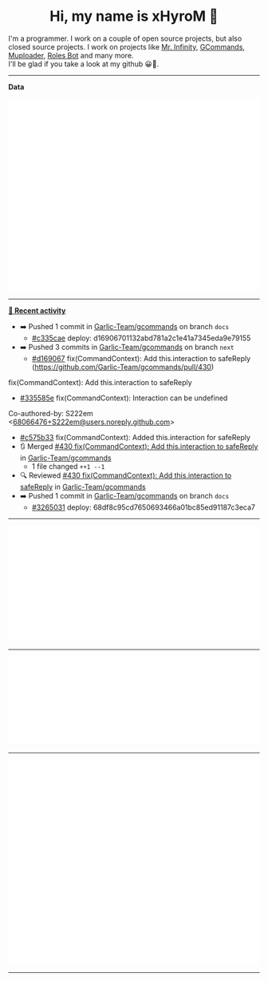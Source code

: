 <p align="center">
    <!-- <img src="https://avatars.githubusercontent.com/u/56601352" width="192" alt="hyro's pfp" /> -->
    <h1 align="center">Hi, my name is xHyroM 👋</h1>
</p>

I'm a programmer. I work on a couple of open source projects, but also closed source projects. I work on projects like [Mr. Infinity](https://discord.com/oauth2/authorize?client_id=720321585625694239&scope=bot%20applications.commands&permissions=8&redirect_uri=https://blobs.gq/imanager&prompt=consent&response_type=code), [GCommands](https://github.com/Garlic-Team/GCommands), [Muploader](https://github.com/xHyroM/Muploder), [Roles Bot](https://github.com/xHyroM/roles-bot) and many more.  
I'll be glad if you take a look at my github 😀👀.

___
**Data**

<img src="https://github.com/xHyroM/xHyroM/blob/master/.cache/base.svg">

___

**[📰 Recent activity](https://github.com/xHyroM)**
* ➡️ Pushed 1 commit in [Garlic-Team/gcommands](https://github.com/Garlic-Team/gcommands) on branch `docs`
  * [#c335cae](https://github.com/Garlic-Team/gcommands/commit/c335cae) deploy: d16906701132abd781a2c1e41a7345eda9e79155
* ➡️ Pushed 3 commits in [Garlic-Team/gcommands](https://github.com/Garlic-Team/gcommands) on branch `next`
  * [#d169067](https://github.com/Garlic-Team/gcommands/commit/d169067) fix(CommandContext): Add this.interaction to safeReply (https://github.com/Garlic-Team/gcommands/pull/430)

fix(CommandContext): Add this.interaction to safeReply
  * [#335585e](https://github.com/Garlic-Team/gcommands/commit/335585e) fix(CommandContext): Interaction can be undefined

Co-authored-by: S222em &lt;68066476+S222em@users.noreply.github.com&gt;
  * [#c575b33](https://github.com/Garlic-Team/gcommands/commit/c575b33) fix(CommandContext): Added this.interaction for safeReply
* 🔃 Merged [#430 fix(CommandContext): Add this.interaction to safeReply](https://github.com/Garlic-Team/gcommands/pull/430) in [Garlic-Team/gcommands](https://github.com/Garlic-Team/gcommands)
  * 1 file changed `++1 --1`
* 🔍 Reviewed [#430 fix(CommandContext): Add this.interaction to safeReply](https://github.com/Garlic-Team/gcommands/pull/430) in [Garlic-Team/gcommands](https://github.com/Garlic-Team/gcommands)
* ➡️ Pushed 1 commit in [Garlic-Team/gcommands](https://github.com/Garlic-Team/gcommands) on branch `docs`
  * [#3265031](https://github.com/Garlic-Team/gcommands/commit/3265031) deploy: 68df8c95cd7650693466a01bc85ed91187c3eca7


___

<img src="https://github.com/xHyroM/xHyroM/blob/master/.cache/isocalendar.svg">

___

<img src="https://github.com/xHyroM/xHyroM/blob/master/.cache/languages.svg">

___

<img src="https://github.com/xHyroM/xHyroM/blob/master/.cache/achievements.svg">

___
